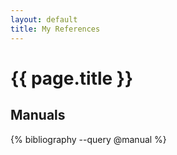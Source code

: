 ```yaml
---
layout: default
title: My References
---
```


{{ page.title }}
================

Manuals
------------------------

{% bibliography --query @manual %}
